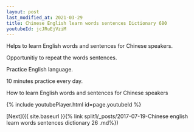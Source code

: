 ```yaml
---
layout: post
last_modified_at: 2021-03-29
title: Chinese English learn words sentences Dictionary 680 
youtubeId: jcJRuEjVziM
---
```

 
 
Helps to learn English words and sentences for Chinese speakers.

Opportunitiy to repeat the words sentences. 

Practice English language. 
 
10 minutes practice every day. 
 
How to learn English words and sentences for Chinese speakers 
 
{% include youtubePlayer.html id=page.youtubeId %}
 
 
[Next]({{ site.baseurl }}{% link  split1/_posts/2017-07-19-Chinese english learn words sentences dictionary 26 .md%})
 
